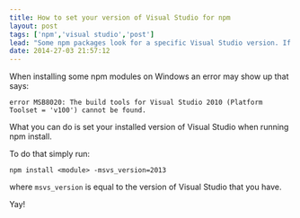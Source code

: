 ```yaml
---
title: How to set your version of Visual Studio for npm
layout: post
tags: ['npm','visual studio','post']
lead: "Some npm packages look for a specific Visual Studio version. If you don't have the expected version than the npm package will fail to install."
date: 2014-27-03 21:57:12
---
```


When installing some npm modules on Windows an error may show up that says:

```
error MSB8020: The build tools for Visual Studio 2010 (Platform Toolset = 'v100') cannot be found.
``` 

What you can do is set your installed version of Visual Studio when running npm install.

To do that simply run:

```
npm install <module> -msvs_version=2013
```

where `msvs_version` is equal to the version of Visual Studio that you have. 

Yay!